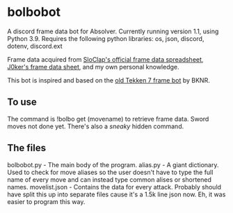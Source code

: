 # bolbobot
A discord frame data bot for Absolver.
Currently running version 1.1, using Python 3.9.
Requires the following python libraries: os, json, discord, dotenv, discord.ext

Frame data acquired from [SloClap's official frame data spreadsheet](https://docs.google.com/spreadsheets/d/137K5enErK3GuWo9dLuOe7m4teMnJuutmK8wtAZx7sW0/edit#gid=702127089), [J0ker's frame data sheet](https://drive.google.com/file/d/1XkZQ5s955sMQFkMig2lGBEh6R2JJNg9P/view), and my own personal knowledge.

This bot is inspired and based on the [old Tekken 7 frame bot](https://github.com/BKNR/mokujin) by BKNR.

## To use
The command is !bolbo get (movename) to retrieve frame data. Sword moves not done yet.
There's also a *sneaky* hidden command.

## The files
bolbobot.py - The main body of the program.
alias.py - A giant dictionary. Used to check for move aliases so the user doesn't have to type the full name of every move and can instead type common alises or shortened names.
movelist.json - Contains the data for every attack. Probably should have split this up into separate files cause it's a 1.5k line json now. Eh, it was easier to program this way.
